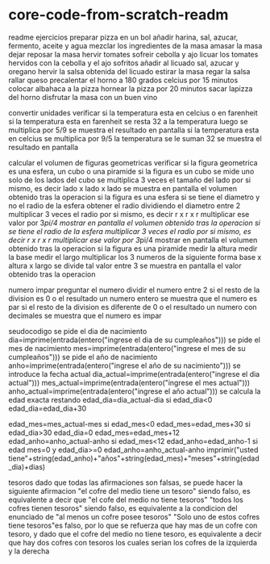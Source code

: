 # core-code-from-scratch-readm
readme ejercicios 
preparar pizza
en un bol añadir harina, sal, azucar, fermento, aceite y agua
mezclar los ingredientes de la masa
amasar la masa
dejar reposar la masa
hervir tomates
sofreir cebolla y ajo
licuar los tomates hervidos con la cebolla y el ajo sofritos
añadir al licuado sal, azucar y oregano
hervir la salsa obtenida del licuado
estirar la masa
regar la salsa
rallar queso
precalentar el horno a 180 grados celcius por 15 minutos
colocar albahaca a la pizza
hornear la pizza por 20 minutos
sacar lapizza del horno
disfrutar la masa con un buen vino


convertir unidades
verificar si la temperatura esta en celcius o en farenheit
si la temperatura esta en farenheit
se resta 32 a la temperatura
luego se multiplica por 5/9
se muestra el resultado en pantalla
si la temperatura esta en celcius
se multiplica por 9/5 la temperatura
se le suman 32
se muestra el resultado en pantalla

calcular el volumen de figuras geometricas
verificar si la figura geometrica es una esfera, un cubo o una piramide
si la figura es un cubo
se mide uno solo de los lados del cubo
se multiplica 3 veces el tamaño del lado por si mismo, es decir lado x lado x lado
se muestra en pantalla el volumen obtenido tras la operacion
si la figura es una esfera
si se tiene el diametro y no el radio de la esfera
obtener el radio dividiendo el diametro entre 2
multiplicar 3 veces el radio por si mismo, es decir r x r x r
multiplicar ese valor por 3*pi/4 
mostrar en pantalla el volumen obtenido tras la operacion
si se tiene el radio de la esfera
multiplicar 3 veces el radio por si mismo, es decir r x r x r
multiplicar ese valor por 3*pi/4
mostrar en pantalla el volumen obtenido tras la operacion
si la figura es una piramide
medir la altura
medir la base
medir el largo
multiplicar los 3 numeros de la siguiente forma
base x altura x largo
se divide tal valor entre 3
se muestra en pantalla el valor obtenido tras la operacion





numero impar
preguntar el numero
dividir el numero entre 2
si el resto de la division es 0 o el resultado un numero entero
se muestra que el numero es par
si el resto de la division es diferente de 0 o el resultado un numero con decimales
se muestra que el numero es impar


seudocodigo
se pide el dia de nacimiento
dia=imprime(entrada(entero("ingrese el dia de su cumpleaños")))
se pide el mes de nacimiento
mes=imprime(entrada(entero("ingrese el mes de su cumpleaños")))
se pide el año de nacimiento
anho=imprime(entrada(entero("ingrese el año de su nacimiento")))
se introduce la fecha actual
dia_actual=imprime(entrada(entero("ingrese el dia actual")))
mes_actual=imprime(entrada(entero("ingrese el mes actual")))
anho_actual=imprime(entrada(entero("ingrese el año actual")))
se calcula la edad exacta restando
edad_dia=dia_actual-dia
si edad_dia<0
edad_dia=edad_dia+30


edad_mes=mes_actual-mes
si edad_mes<0
edad_mes=edad_mes+30
	si edad_dia>30
	edad_dia=0
	edad_mes=edad_mes+12
edad_anho=anho_actual-anho
si edad_mes<12
edad_anho=edad_anho-1
si edad mes=0 y edad_dia>=0
edad_anho=anho_actual-anho
imprimir("usted tiene"+string(edad_anho)+"años"+string(edad_mes)+"meses"+string(edad_dia)+dias)


tesoros
dado que todas las afirmaciones son falsas, se puede hacer la siguiente afirmacion
"el cofre del medio tiene un tesoro" siendo falso, es equivalente a decir que "el cofe del medio no tiene tesoros"
"todos los cofres tienen tesoros" siendo falso, es equivalente a la condicion del enunciado de "al menos un cofre posee tesoros"
"Solo uno de estos cofres tiene tesoros"es falso, por lo que se refuerza que hay mas de un cofre con tesoro, y dado que el cofre del medio no tiene tesoro, es equivalente a decir que hay dos cofres con tesoros los cuales serian los cofres de la izquierda y la derecha





